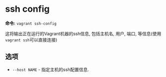 ssh config
==============

**命令:** `vagrant ssh-config`

这将输出正在运行的Vagrant机器的ssh信息, 包括主机名, 用户, 端口, 等信息(使用`vagrant ssh`可以直接连接)

选项
-----------

* `--host NAME` - 指定主机的ssh配置信息.
